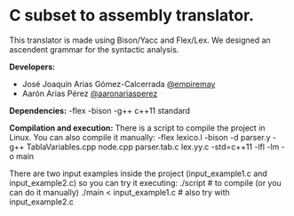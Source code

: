 # C subset to assembly translator.
This translator is made using Bison/Yacc and Flex/Lex. We designed an ascendent grammar for the syntactic analysis.

**Developers:**
- José Joaquín Arias Gómez-Calcerrada [@empiremay](https://github.com/empiremay)
- Aarón Arias Pérez [@aaronariasperez](https://github.com/aaronariasperez)

**Dependencies:**
-flex
-bison
-g++ c++11 standard

**Compilation and execution:**
There is a script to compile the project in Linux. 
You can also compile it manually:
-flex lexico.l
-bison -d parser.y
-g++ TablaVariables.cpp node.cpp parser.tab.c lex.yy.c -std=c++11 -lfl -lm -o main

There are two input examples inside the project (input_example1.c and input_example2.c) so you can try it executing:
./script # to compile (or you can do it manually)
./main < input_example1.c # also try with input_example2.c
